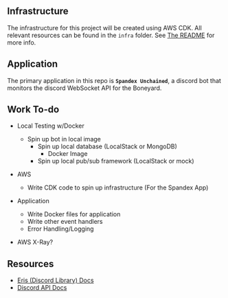 ## Infrastructure

The infrastructure for this project will be created using AWS CDK. All relevant resources can be found in the `infra` folder. See [The README](./infra/docs/Infrastructure.md) for more info.

## Application

The primary application in this repo is **`Spandex Unchained`**, a discord bot that monitors the discord WebSocket API for the Boneyard.


## Work To-do

* Local Testing w/Docker
  * Spin up bot in local image
    * Spin up local database (LocalStack or MongoDB)
      * Docker Image
    * Spin up local pub/sub framework (LocalStack or mock)
* AWS
  * Write CDK code to spin up infrastructure (For the Spandex App)
* Application
  * Write Docker files for application
  * Write other event handlers
  * Error Handling/Logging

* AWS X-Ray?


## Resources

* [Eris (Discord Library) Docs](https://abal.moe/Eris/docs/0.16.1)
* [Discord API Docs](https://github.com/discord/discord-api-docs)